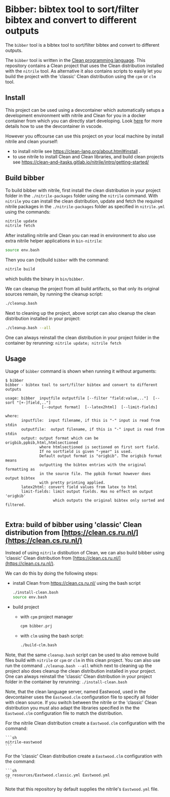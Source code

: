 # Bibber: bibtex tool to sort/filter bibtex and convert to different outputs

The `bibber` tool is a bibtex tool to sort/filter bibtex and convert to different
outputs.

The `bibber` tool is written in the
[Clean programming language](http://clean.cs.ru.nl/). This repository contains a
Clean project that uses the Clean distribution installed with the `nitrile` tool. As
alternative it also contains scripts to easily let you build the project with the
'classic' Clean distribution using the `cpm` or `clm` tool.

## Install

This project can be used using a devcontainer which automatically setups a
development environment with nitrile and Clean for you in a docker container from
which you can directly start developing. Look
[here](https://github.com/harcokuppens/clean-nitrile-helloworld/blob/main/DevContainer.md)
for more details how to use the devcontainer in vscode.

However you offcourse can use this project on your local machine by install nitrile
and clean yourself:

- to install nitrile see https://clean-lang.org/about.html#install .
- to use nitrile to install Clean and Clean libraries, and build clean projects see
  https://clean-and-itasks.gitlab.io/nitrile/intro/getting-started/

## Build bibber

To build bibber with nitrile, first install the clean distribution in your project
folder in the `./nitrile-packages` folder using the `nitrile` command. With `nitrile`
you can install the clean distribution, update and fetch the required nitrile
packages in the `./nitrile-packages` folder as specified in `nitrile.yml` using the
commands:

```sh
nitrile update
nitrile fetch
```

After installing nitrile and Clean you can read in environment to also use extra
nitrile helper applications in `bin-nitrile`:

```sh
source env.bash
```

Then you can (re)build `bibber` with the command:

```sh
nitrile build
```

which builds the binary in `bin/bibber`.

We can cleanup the project from all build artifacts, so that only its original
sources remain, by running the cleanup script:

```sh
./cleanup.bash
```

Next to cleaning up the project, above script can also cleanup the clean distribution
installed in your project:

```sh
./cleanup.bash --all
```

One can always reinstall the clean distribution in your project folder in the
container by rerunning: `nitrile update; nitrile fetch`

## Usage

Usage of `bibber` command is shown when running it without arguments:

```
$ bibber
bibber - bibtex tool to sort/filter bibtex and convert to different outputs

usage: bibber  inputfile outputfile [--filter "field:value,.."]  [--sort "[+-]field,.."]
                [--output format]  [--latex2html]  [--limit-fields]

where:
       inputfile:  input filename, if this is "-" input is read from stdin
       outputfile:  output filename, if this is "-" input is read from stdin
       output: output format which can be origbib,ppbib,html,htmlsectioned
               where htmlsectioned is sectioned on first sort field.
               If no sortfield is given "-year" is used.
               Default output format is "origbib". The origbib format means
               outputting the bibtex entries with the original formatting as
               in the source file. The ppbib format however does output bibtex
               with pretty printing applied.
       latex2html: convert field values from latex to html
       limit-fields: limit output fields. Has no effect on output 'origbib'
                     which outputs the original bibtex only sorted and filtered.


```

## Extra: build of bibber using 'classic' Clean distribution from [https://clean.cs.ru.nl/](https://clean.cs.ru.nl/)

Instead of using `nitrile` distibution of Clean, we can also build bibber using
'classic' Clean distribution from [https://clean.cs.ru.nl/](https://clean.cs.ru.nl/).

We can do this by doing the following steps:

- install Clean from https://clean.cs.ru.nl/ using the bash script

  ```sh
  ./install-clean.bash
  source env.bash
  ```

- build project

  - with `cpm` project manager

    ```sh
    cpm bibber.prj
    ```

  - with `clm` using the bash script:

    ```sh
    ./build-clm.bash
    ```

Note, that the same `cleanup.bash` script can be used to also remove build files
build with `nitrile` or `cpm` or `clm` in this clean project. You can also use run
the command `./cleanup.bash --all` which next to cleaning up the project also does
cleanup the clean distribution installed in your project. One can always reinstall
the 'classic' Clean distribution in your project folder in the container by
rerunning: `./install-clean.bash`

Note, that the clean language server, named Eastwood, used in the devcontainer uses
the `Eastwood.clm` configuration file to specify all folder with clean source. If you
switch between the  nitrile  or the 'classic' Clean distribution you must also
adapt the libraries specified in the the `Eastwood.clm` configuration file  to
match the distribution. 

For the nitrile Clean distribution create a `Eastwood.clm` configuration  with 
the command:

    ```sh
    nitrile-eastwood
    ```

For the 'classic' Clean distribution create a `Eastwood.clm` configuration  with 
the command:

    ```sh
    cp resources/Eastwood.classic.yml Eastwood.yml
    ```

Note that this repository by default supplies the nitrile's `Eastwood.yml` file.
